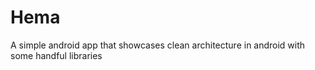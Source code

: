 # Hema
A simple android app that showcases clean architecture in android with some handful libraries
